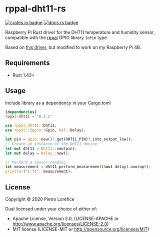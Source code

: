 # rppal-dht11-rs

[![crates.io badge](https://img.shields.io/crates/v/rppal-dht11.svg)](https://crates.io/crates/rppal-dht11)
[![docs.rs badge](https://docs.rs/rppal-dht11/badge.svg)](https://docs.rs/rppal-dht11)

Raspberry Pi Rust driver for the DHT11 temperature and humidity sensor, compatible with the [rppal](https://docs.golemparts.com/rppal/0.13.1/rppal/gpio/struct.IoPin.html#) GPIO library `IoPin` type.

Based on [this driver](https://github.com/plorefice/dht11-rs), but modified to work on my Raspberry Pi 4B.

## Requirements

- Rust 1.43+

## Usage

Include library as a dependency in your Cargo.toml

```toml
[dependencies]
rppal-dht11 = "0.3.1"
```

```rust
use rppal_dht11::Dht11;
use rppal::{gpio::Gpio, hal::Delay};

let pin = Gpio::new()?.get(DHT11_PIN)?.into_output_low();
// Create an instance of the DHT11 device
let mut dht11 = Dht11::new(pin);
let mut delay = Delay::new();

// Perform a sensor reading
let measurement = dht11.perform_measurement(&mut delay).unwrap();
println!("{:?}", measurement);
```

## License

Copyright © 2020 Pietro Lorefice

Dual licensed under your choice of either of:

- Apache License, Version 2.0, (LICENSE-APACHE or http://www.apache.org/licenses/LICENSE-2.0)
- MIT license (LICENSE-MIT or http://opensource.org/licenses/MIT)
